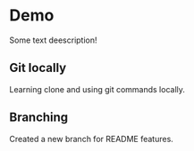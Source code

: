 # Demo

Some text deescription!

## Git locally

Learning clone and using git commands locally.

## Branching
Created a new branch for README features.